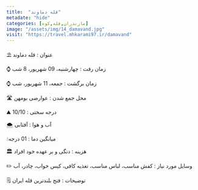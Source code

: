 ```yaml
---
title:  "قله دماوند"
metadate: "hide"
categories: [مازندران,قله,کوه]
image: "/assets/img/14_damavand.jpg"
visit: "https://travel.mhkarami97.ir/damavand"
---
```


⛱ عنوان : قله دماوند  

⌚️ زمان رفت : چهارشنبه، 09 شهریور، 8 شب  

⌚️ زمان برگشت : جمعه، 11 شهریور، شب  

🛣 محل جمع شدن : عوارضی بومهن  

⛰ درجه سختی : 10/10  

🌨 آب و هوا : آفتابی  

💧میانگین دما : 01 درجه  

🏛 هزینه : دنگی و بر عهده خود افراد  

✏️ وسایل مورد نیاز : کفش مناسب، لباس مناسب، تغذیه کافی، کیس خواب، چادر، آب  

🗒 توضیحات : فتح بلندترین قله ایران  
